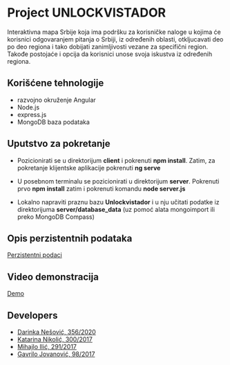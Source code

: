 # Project UNLOCKVISTADOR

Interaktivna mapa Srbije koja ima podršku za korisničke naloge u kojima će korisnici odgovaranjem pitanja o Srbiji, iz određenih oblasti, otkljucavati deo po deo regiona i tako dobijati zanimljivosti vezane za specifični region. Takođe postojaće i opcija da korisnici unose svoja iskustva iz određenih regiona.

## Korišćene tehnologije
- razvojno okruženje Angular
- Node.js
- express.js
- MongoDB baza podataka


## Uputstvo za pokretanje
- Pozicionirati se u direktorijum **client** i pokrenuti **npm install**. Zatim, za pokretanje klijentske aplikacije pokrenuti **ng serve**

- U posebnom terminalu se pozicionirati u direktorijum **server**. Pokrenuti prvo **npm install** zatim i pokrenuti komandu **node server.js**

- Lokalno napraviti praznu bazu **Unlockvistador** i u nju učitati podatke iz direktorijuma **server/database_data** (uz pomoć alata mongoimport ili preko MongoDB Compass)

## Opis perzistentnih podataka 
[Perzistentni podaci](https://gitlab.com/matfpveb/projekti/2020-2021/13-UNLOCKVISTADOR/-/blob/master/project%20info/13-Unlockvistador%20perzistentni%20podaci.pdf) 

## Video demonstracija
[Demo](https://gitlab.com/matfpveb/projekti/2020-2021/13-UNLOCKVISTADOR/-/blob/master/project%20info/demo.mkv)

## Developers

- [Darinka Nešović, 356/2020](https://gitlab.com/Dara1994)
- [Katarina Nikolić, 300/2017](https://gitlab.com/nikolick)
- [Mihajlo Ilić, 291/2017](https://gitlab.com/Nithingale)
- [Gavrilo Jovanović, 98/2017](https://gitlab.com/GavriloJovanovic)
